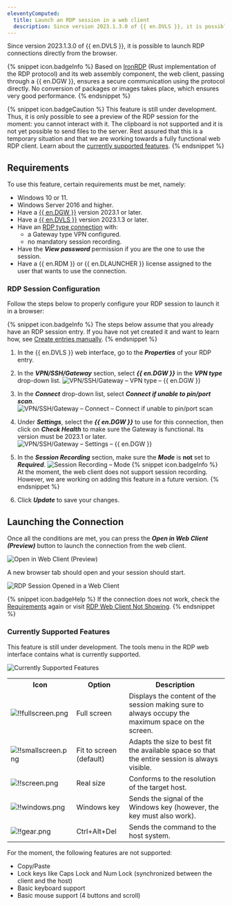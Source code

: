 ```yaml
---
eleventyComputed:
  title: Launch an RDP session in a web client
  description: Since version 2023.1.3.0 of {{ en.DVLS }}, it is possible to launch RDP connections directly from the browser.
---
```

Since version 2023.1.3.0 of {{ en.DVLS }}, it is possible to launch RDP connections directly from the browser.

{% snippet icon.badgeInfo %}
Based on [IronRDP](https://github.com/Devolutions/IronRDP) (Rust implementation of the RDP protocol) and its web assembly component, the web client, passing through a {{ en.DGW }}, ensures a secure communication using the protocol directly. No conversion of packages or images takes place, which ensures very good performance.
{% endsnippet %}

{% snippet icon.badgeCaution %}
This feature is still under development. Thus, it is only possible to see a preview of the RDP session for the moment: you cannot interact with it. The clipboard is not supported and it is not yet possible to send files to the server. Rest assured that this is a temporary situation and that we are working towards a fully functional web RDP client. Learn about the <a href="#currently-supported-features">currently supported features</a>.
{% endsnippet %}

## Requirements

To use this feature, certain requirements must be met, namely:
* Windows 10 or 11.
* Windows Server 2016 and higher.
* Have a [{{ en.DGW }}](/server/dgw/server-configuration/) version 2023.1 or later.
* Have a [{{ en.DVLS }}](/server/installation/upgrade-server/) version 2023.1.3 or later.
* Have an <a href="#rdp-session-configuration">RDP type connection</a> with:
  * a Gateway type VPN configured.
  * no mandatory session recording.
* Have the ***View password*** permission if you are the one to use the session.
* Have a {{ en.RDM }} or {{ en.DLAUNCHER }} license assigned to the user that wants to use the connection.

### RDP Session Configuration

Follow the steps below to properly configure your RDP session to launch it in a browser:

{% snippet icon.badgeInfo %}
The steps below assume that you already have an RDP session entry. If you have not yet created it and want to learn how, see [Create entries manually](/server/web-interface/vault/entries/create-entries-manually/).
{% endsnippet %}

1. In the {{ en.DVLS }} web interface, go to the ***Properties*** of your RDP entry.
1. In the ***VPN/SSH/Gateway*** section, select ***{{ en.DGW }}*** in the ***VPN type*** drop-down list.
![VPN/SSH/Gateway – VPN type – {{ en.DGW }}](https://cdnweb.devolutions.net/docs/docs_en_kb_KB2220.png)
1. In the ***Connect*** drop-down list, select ***Connect if unable to pin/port scan***.
![VPN/SSH/Gateway – Connect – Connect if unable to pin/port scan](https://cdnweb.devolutions.net/docs/docs_en_kb_KB2221.png)
1. Under ***Settings***, select the ***{{ en.DGW }}*** to use for this connection, then click on ***Check Health*** to make sure the Gateway is functional. Its version must be 2023.1 or later.
![VPN/SSH/Gateway – Settings – {{ en.DGW }}](https://cdnweb.devolutions.net/docs/docs_en_kb_KB2222.png)
1. In the ***Session Recording*** section, make sure the ***Mode*** is **not** set to ***Required***.
![Session Recording – Mode](https://cdnweb.devolutions.net/docs/docs_en_kb_KB2223.png)
{% snippet icon.badgeInfo %}
At the moment, the web client does not support session recording. However, we are working on adding this feature in a future version.
{% endsnippet %}

6. Click ***Update*** to save your changes.

## Launching the Connection

Once all the conditions are met, you can press the ***Open in Web Client (Preview)*** button to launch the connection from the web client.

![Open in Web Client (Preview)](https://cdnweb.devolutions.net/docs/docs_en_kb_KB2163.png)

A new browser tab should open and your session should start.

![RDP Session Opened in a Web Client](https://cdnweb.devolutions.net/docs/docs_en_kb_KB2224.png)

{% snippet icon.badgeHelp %}
If the connection does not work, check the <a href="#requirements">Requirements</a> again or visit [RDP Web Client Not Showing](/dgw/kb/rdp-web-client-not-showing/).
{% endsnippet %}

### Currently Supported Features

This feature is still under development. The tools menu in the RDP web interface contains what is currently supported.

![Currently Supported Features](https://cdnweb.devolutions.net/docs/docs_en_kb_KB2225.png)

<table>
	<tr>
		<th>
Icon
		</th>
		<th>
Option
		</th>
		<th>
Description
		</th>
	</tr>
	<tr>
		<td>
<img src="https://cdnweb.devolutions.net/docs/docs_en_kb_icons_fullscreen.png" alt="!!fullscreen.png">
		</td>
		<td>
Full screen
		</td>
		<td>
Displays the content of the session making sure to always occupy the maximum space on the screen.
		</td>
	</tr>
	<tr>
		<td>
<img src="https://cdnweb.devolutions.net/docs/docs_en_kb_icons_smallscreen.png" alt="!!smallscreen.png">
		</td>
		<td>
Fit to screen (default)
		</td>
		<td>
Adapts the size to best fit the available space so that the entire session is always visible.
		</td>
	</tr>
	<tr>
		<td>
<img src="https://cdnweb.devolutions.net/docs/docs_en_kb_icons_screen.png" alt="!!screen.png">
		</td>
		<td>
Real size
		</td>
		<td>
Conforms to the resolution of the target host.
		</td>
	</tr>
	<tr>
		<td>
<img src="https://cdnweb.devolutions.net/docs/docs_en_kb_icons_windows.png" alt="!!windows.png">
		</td>
		<td>
Windows key
		</td>
		<td>
Sends the signal of the Windows key (however, the key must also work).
		</td>
	</tr>
	<tr>
		<td>
<img src="https://cdnweb.devolutions.net/docs/docs_en_kb_icons_gear.png" alt="!!gear.png">
		</td>
		<td>
Ctrl+Alt+Del
		</td>
		<td>
Sends the command to the host system.
		</td>
	</tr>
</table>

For the moment, the following features are not supported:
* Copy/Paste
* Lock keys like Caps Lock and Num Lock (synchronized between the client and the host)
* Basic keyboard support
* Basic mouse support (4 buttons and scroll)
